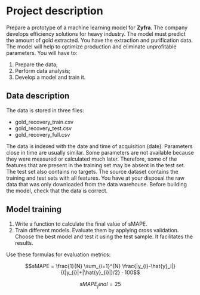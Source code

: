# Project description
Prepare a prototype of a machine learning model for **Zyfra**. The company develops efficiency solutions for heavy industry.
The model must predict the amount of gold extracted. You have the extraction and purification data.
The model will help to optimize production and eliminate unprofitable parameters.
You will have to:

1. Prepare the data;
2. Perform data analysis;
3. Develop a model and train it.

## Data description
The data is stored in three files:

* gold_recovery_train.csv
* gold_recovery_test.csv 
* gold_recovery_full.csv 

The data is indexed with the date and time of acquisition (date). Parameters close in time are usually similar.
Some parameters are not available because they were measured or calculated much later. Therefore, some of the features that are present in the training set may be absent in the test set. The test set also contains no targets.
The source dataset contains the training and test sets with all features.
You have at your disposal the raw data that was only downloaded from the data warehouse. Before building the model, check that the data is correct.

## Model training

1. Write a function to calculate the final value of sMAPE.
2. Train different models. Evaluate them by applying cross validation. Choose the best model and test it using the test sample. It facilitates the results.

Use these formulas for evaluation metrics:

$$sMAPE = \frac{1}{N} \sum_{i=1}^{N} \frac{|y_{i}-\hat{y}_i|}{(|y_{i}|+|\hat{y}_{i}|)/2} · 100$$

$$sMAPE_final = 25% · sMAPE(rougher) + 75% · sMAPE(final)$$